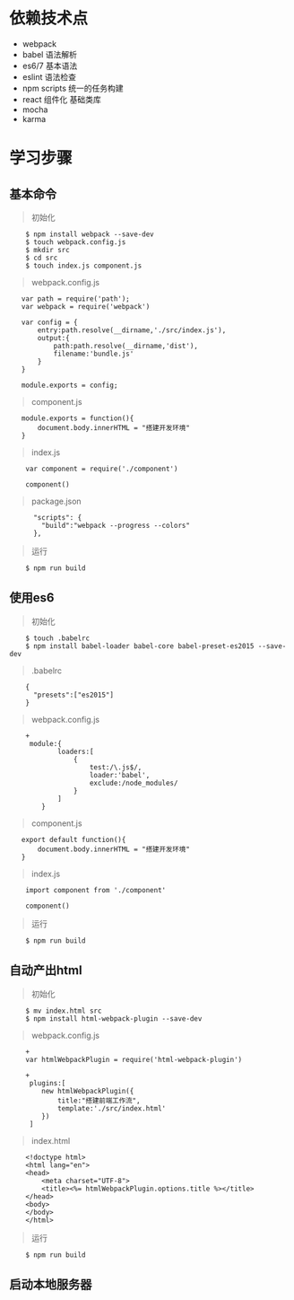 # 依赖技术点

- webpack
- babel 语法解析
- es6/7 基本语法
- eslint 语法检查
- npm scripts 统一的任务构建
- react 组件化 基础类库
- mocha
- karma

# 学习步骤

## 基本命令

> 初始化

```
    $ npm install webpack --save-dev
    $ touch webpack.config.js
    $ mkdir src
    $ cd src
    $ touch index.js component.js
```

> webpack.config.js

```
   var path = require('path');
   var webpack = require('webpack')
   
   var config = {
       entry:path.resolve(__dirname,'./src/index.js'),
       output:{
           path:path.resolve(__dirname,'dist'),
           filename:'bundle.js'
       }
   }
   
   module.exports = config;
```

> component.js

```
   module.exports = function(){
       document.body.innerHTML = "搭建开发环境"
   }
```

> index.js

```
    var component = require('./component')
    
    component()
```

> package.json

```
      "scripts": {
        "build":"webpack --progress --colors"
      },
```

> 运行

```
    $ npm run build
```

## 使用es6

> 初始化

```
    $ touch .babelrc
    $ npm install babel-loader babel-core babel-preset-es2015 --save-dev
```

> .babelrc

```
    {
      "presets":["es2015"]
    }
```

> webpack.config.js

```
    +
     module:{
            loaders:[
                {
                    test:/\.js$/,
                    loader:'babel',
                    exclude:/node_modules/
                }
            ]
        }
```

> component.js

```
   export default function(){
       document.body.innerHTML = "搭建开发环境"
   }
```

> index.js

```
    import component from './component'
    
    component()
```

> 运行

```
    $ npm run build
```


## 自动产出html

> 初始化 

```
    $ mv index.html src
    $ npm install html-webpack-plugin --save-dev
```


> webpack.config.js

```
    +
    var htmlWebpackPlugin = require('html-webpack-plugin')
    
    +
     plugins:[
        new htmlWebpackPlugin({
            title:"搭建前端工作流",
            template:'./src/index.html'
        })
     ]
```

> index.html

```
    <!doctype html>
    <html lang="en">
    <head>
        <meta charset="UTF-8">
        <title><%= htmlWebpackPlugin.options.title %></title>
    </head>
    <body>
    </body>
    </html>
```

> 运行

```
    $ npm run build
```

## 启动本地服务器








